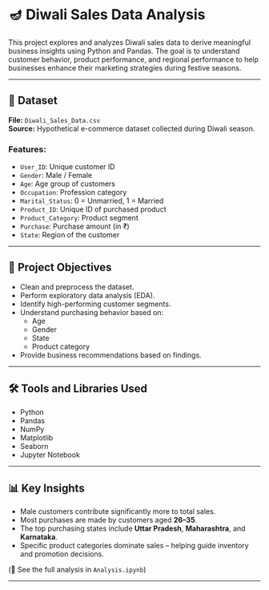 # 🪔 Diwali Sales Data Analysis

This project explores and analyzes Diwali sales data to derive meaningful business insights using Python and Pandas. The goal is to understand customer behavior, product performance, and regional performance to help businesses enhance their marketing strategies during festive seasons.

---

## 📁 Dataset

**File:** `Diwali_Sales_Data.csv`  
**Source:** Hypothetical e-commerce dataset collected during Diwali season.

### Features:
- `User_ID`: Unique customer ID
- `Gender`: Male / Female
- `Age`: Age group of customers
- `Occupation`: Profession category
- `Marital_Status`: 0 = Unmarried, 1 = Married
- `Product_ID`: Unique ID of purchased product
- `Product_Category`: Product segment
- `Purchase`: Purchase amount (in ₹)
- `State`: Region of the customer

---

## 🧪 Project Objectives

- Clean and preprocess the dataset.
- Perform exploratory data analysis (EDA).
- Identify high-performing customer segments.
- Understand purchasing behavior based on:
  - Age
  - Gender
  - State
  - Product category
- Provide business recommendations based on findings.

---

## 🛠️ Tools and Libraries Used

- Python
- Pandas
- NumPy
- Matplotlib
- Seaborn
- Jupyter Notebook

---

## 📊 Key Insights

- Male customers contribute significantly more to total sales.
- Most purchases are made by customers aged **26–35**.
- The top purchasing states include **Uttar Pradesh**, **Maharashtra**, and **Karnataka**.
- Specific product categories dominate sales – helping guide inventory and promotion decisions.

(📝 See the full analysis in `Analysis.ipynb`)

---

